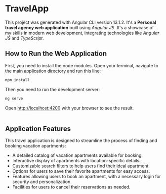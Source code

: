 # TravelApp

<p>This project was generated with Angular CLI version 13.1.2. It's a <strong>Personal travel agency web application</strong> built using <em>Angular JS</em>. It's a showcase of my skills in modern web development, integrating technologies like <em>Angular JS</em> and <em>TypeScript</em>.

## How to Run the Web Application

First, you need to install the node modules. Open your terminal, navigate to the main application directory and run this line:

```bash
npm install
```

Then you need to run the development server:

```bash
ng serve
```

Open [http://localhost:4200](http://localhost:4200) with your browser to see the result.<span><br><br></span>


## Application Features


<p>This travel application is designed to streamline the process of finding and booking vacation apartments:</p>
<ul>
    <li>A detailed catalog of vacation apartments available for booking.</li>
    <li>Interactive display of apartments with location-specific details.</li>
    <li>Customizable search filters to help users find their ideal apartment.</li>
    <li>Options for users to save their favorite apartments for easy access.</li>
    <li>Features allowing users to book an apartment, with a necessary login for security and personalization.</li>
    <li>Facilities for users to cancel their reservations as needed.</li>
  <br><br>
</ul>

